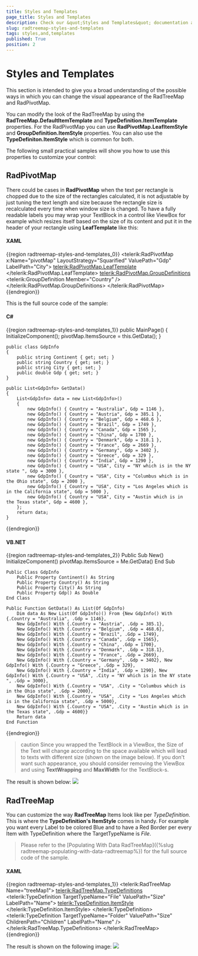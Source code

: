 ```yaml
---
title: Styles and Templates
page_title: Styles and Templates
description: Check our &quot;Styles and Templates&quot; documentation article for the RadTreeMap WPF control.
slug: radtreemap-styles-and-templates
tags: styles,and,templates
published: True
position: 2
---
```


# Styles and Templates

This section is intended to give you a broad understanding of the possible ways in which you can change the visual appearance of the RadTreeMap and RadPivotMap.

You can modify the look of the RadTreeMap by using the __RadTreeMap.DefaultItemTemplate__ and __TypeDefinition.ItemTemplate__ properties. For the RadPivotMap you can use __RadPivotMap.LeafItemStyle__ and __GroupDefinition.ItemStyle__ properties. You can also use the __TypeDefiniton.ItemStyle__ which is common for both.

The following small practical samples will show you how to use this properties to customize your control:

## RadPivotMap

There could be cases in __RadPivotMap__ when the text per rectangle is chopped due to the size of the rectangles calculated, it is not adjustable by just tuning the text length and size because the rectangle size is recalculated every time when window size is changed. To have a fully readable labels you may wrap your TextBlock in a control like ViewBox for example which resizes itself based on the size of its content and put it in the header of your rectangle using __LeafTemplate__ like this:

#### __XAML__

{{region radtreemap-styles-and-templates_0}}
	<telerik:RadPivotMap x:Name="pivotMap" LayoutStrategy="Squarified" ValuePath="Gdp" LabelPath="City">
	    <telerik:RadPivotMap.LeafTemplate>
	        <DataTemplate>
	            <Viewbox>
	                <TextBlock Text="{Binding Label}" Foreground="Blue" />
	            </Viewbox>
	        </DataTemplate>
	    </telerik:RadPivotMap.LeafTemplate>
	    <telerik:RadPivotMap.GroupDefinitions>
	        <telerik:GroupDefinition Member="Country" />
	    </telerik:RadPivotMap.GroupDefinitions>
	</telerik:RadPivotMap>
{{endregion}}

This is the full source code of the sample:

#### __C#__

{{region radtreemap-styles-and-templates_1}}
    public MainPage()
	{
	    InitializeComponent();
	    pivotMap.ItemsSource = this.GetData();
	}
	
	public class GdpInfo
	{
	    public string Continent { get; set; }
	    public string Country { get; set; }
	    public string City { get; set; }
	    public double Gdp { get; set; }
	}
	
	public List<GdpInfo> GetData()
	{
	    List<GdpInfo> data = new List<GdpInfo>()
	    {
	        new GdpInfo() { Country = "Australia", Gdp = 1146 },
	        new GdpInfo() { Country = "Austria", Gdp = 385.1 },
	        new GdpInfo() { Country = "Belgium", Gdp = 468.6 },
	        new GdpInfo() { Country = "Brazil", Gdp = 1749 },
	        new GdpInfo() { Country = "Canada", Gdp = 1565 },
	        new GdpInfo() { Country = "China", Gdp = 1700 },
	        new GdpInfo() { Country = "Denmark", Gdp = 318.1 },
	        new GdpInfo() { Country = "France", Gdp = 2669 },
	        new GdpInfo() { Country = "Germany", Gdp = 3402 },
	        new GdpInfo() { Country = "Greece", Gdp = 329 },
	        new GdpInfo() { Country = "India", Gdp = 1290 },
	        new GdpInfo() { Country = "USA", City = "NY which is in the NY state ", Gdp = 3000 },
	        new GdpInfo() { Country = "USA", City = "Columbus which is in the Ohio state", Gdp = 2000 },
	        new GdpInfo() { Country = "USA", City = "Los Angeles which is in the California state", Gdp = 5000 },
	        new GdpInfo() { Country = "USA", City = "Austin which is in the Texas state", Gdp = 4600 },
	    };
	    return data;
	}
{{endregion}}

#### __VB.NET__

{{region radtreemap-styles-and-templates_2}}
	  Public Sub New()
		InitializeComponent()
		pivotMap.ItemsSource = Me.GetData()
	End Sub
	
	Public Class GdpInfo
		Public Property Continent() As String
		Public Property Country() As String
		Public Property City() As String
		Public Property Gdp() As Double
	End Class
	
	Public Function GetData() As List(Of GdpInfo)
		Dim data As New List(Of GdpInfo)() From {New GdpInfo() With {.Country = "Australia", .Gdp = 1146},
		New GdpInfo() With {.Country = "Austria", .Gdp = 385.1},
		New GdpInfo() With {.Country = "Belgium", .Gdp = 468.6},
		New GdpInfo() With {.Country = "Brazil", .Gdp = 1749}, 
		New GdpInfo() With {.Country = "Canada", .Gdp = 1565},
		New GdpInfo() With {.Country = "China", .Gdp = 1700}, 
		New GdpInfo() With {.Country = "Denmark", .Gdp = 318.1},
		New GdpInfo() With {.Country = "France", .Gdp = 2669},
		New GdpInfo() With {.Country = "Germany", .Gdp = 3402}, New GdpInfo() With {.Country = "Greece", .Gdp = 329},
		New GdpInfo() With {.Country = "India", .Gdp = 1290}, New GdpInfo() With {.Country = "USA", .City = "NY which is in the NY state ", .Gdp = 3000},
		New GdpInfo() With {.Country = "USA", .City = "Columbus which is in the Ohio state", .Gdp = 2000},
		New GdpInfo() With {.Country = "USA", .City = "Los Angeles which is in the California state", .Gdp = 5000},
		New GdpInfo() With {.Country = "USA", .City = "Austin which is in the Texas state", .Gdp = 4600}}
		Return data
	End Function
{{endregion}}

>caution Since you wrapped the TextBlock in a ViewBox, the Size of the Text will change according to the space available which will lead to texts with different size (shown on the image below). If you don't want such appearance, you should consider removing the ViewBox and using __TextWrapping__ and __MaxWidth__ for the TextBlock-s.

The result is shown below:
![](images/radtreemap_styles_and_templates_01.PNG)

## RadTreeMap

You can customize the way __RadTreeMap__ Items look like per *TypeDefinition*. This is where the __TypeDefinition's ItemStyle__ comes in handy. For example you want every Label to be colored Blue and to have a Red Border per every Item with TypeDefinition where the TargetTypeName is *File*.

>Please refer to the [Populating With Data RadTreeMap]({%slug radtreemap-populating-with-data-radtreemap%}) for the full source code of the sample.

#### __XAML__

{{region radtreemap-styles-and-templates_1}}
	<telerik:RadTreeMap Name="treeMap1">
		<telerik:RadTreeMap.TypeDefinitions>
			<telerik:TypeDefinition TargetTypeName="File" ValuePath="Size" LabelPath="Name">
				<telerik:TypeDefinition.ItemStyle>
					<Style TargetType="telerik:RadTreeMapItem" >
						<Setter Property="Control.Foreground" Value="Blue" />
						<Setter Property="Template">
							<Setter.Value>
								<ControlTemplate>
									<Border BorderBrush="Red" BorderThickness="2">
										<TextBlock Text="{Binding Label}" VerticalAlignment="Center"/>
									</Border>
								</ControlTemplate>
							</Setter.Value>
						</Setter>
					</Style>
				</telerik:TypeDefinition.ItemStyle>
			</telerik:TypeDefinition>
			<telerik:TypeDefinition TargetTypeName="Folder" ValuePath="Size" ChildrenPath="Children" LabelPath="Name" />
		</telerik:RadTreeMap.TypeDefinitions>
	</telerik:RadTreeMap>
{{endregion}}

The result is shown on the following image:
![](images/radtreemap_styles_and_templates.PNG)
